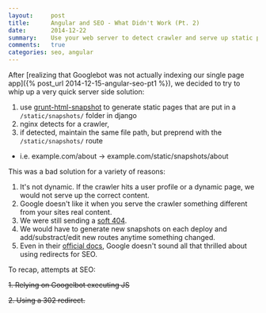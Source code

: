 ```yaml
---
layout:     post
title:      Angular and SEO - What Didn't Work (Pt. 2)
date:       2014-12-22
summary:    Use your web server to detect crawler and serve up static pages.
comments:   true
categories: seo, angular
---
```


After [realizing that Googlebot was not actually indexing our single page app]({% post_url 2014-12-15-angular-seo-pt1 %}), we decided to try to whip up a very quick server side solution:

1. use [grunt-html-snapshot](https://github.com/cburgdorf/grunt-html-snapshot) to generate static pages that are put in a `/static/snapshots/` folder in django
2. nginx detects for a crawler,
3. if detected, maintain the same file path, but preprend with the `/static/snapshots/` route
  - i.e. example.com/about -> example.com/static/snapshots/about

This was a bad solution for a variety of reasons:

1. It's not dynamic. If the crawler hits a user profile or a dynamic page, we would not serve up the correct content.
2. Google doesn't like it when you serve the crawler something different from your sites real content.
3. We were still sending a [soft 404](https://support.google.com/webmasters/answer/181708).
4. We would have to generate new snapshots on each deploy and add/substract/edit new routes anytime something changed.
5. Even in their [official docs](https://developers.google.com/webmasters/ajax-crawling/docs/faq#redirects), Google doesn't sound all that thrilled about using redirects for SEO.

To recap, attempts at SEO:

<del>1. Relying on Googelbot executing JS</del>

<del>2. Using a 302 redirect.</del>

